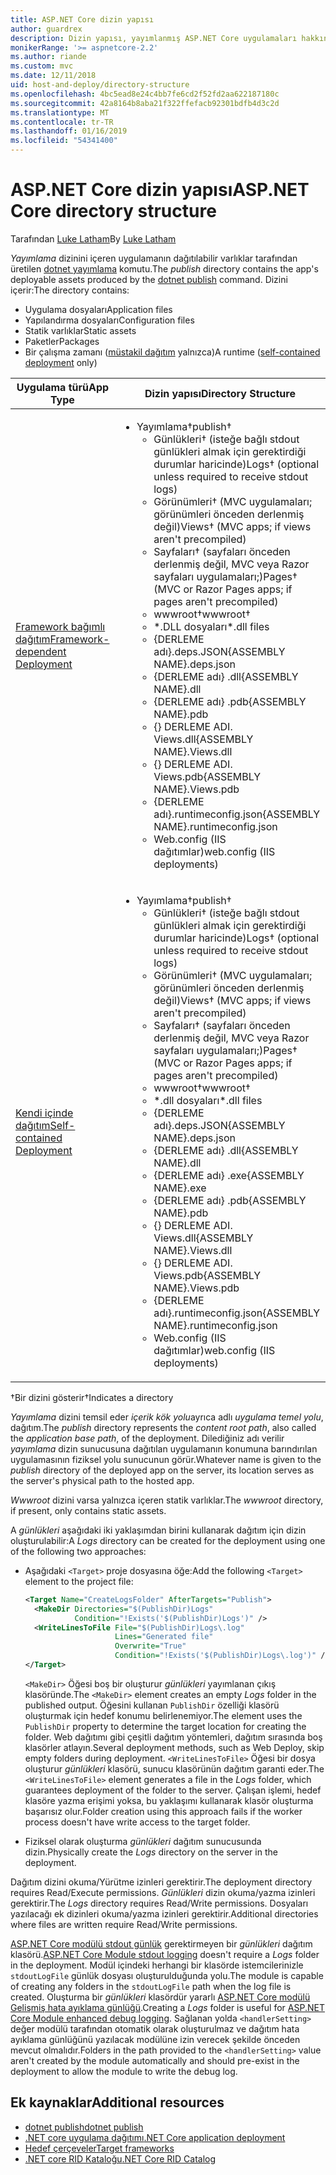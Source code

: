 ```yaml
---
title: ASP.NET Core dizin yapısı
author: guardrex
description: Dizin yapısı, yayımlanmış ASP.NET Core uygulamaları hakkında bilgi edinin.
monikerRange: '>= aspnetcore-2.2'
ms.author: riande
ms.custom: mvc
ms.date: 12/11/2018
uid: host-and-deploy/directory-structure
ms.openlocfilehash: 4bc5ead8e24c4bb7fe6cd2f52fd2aa622187180c
ms.sourcegitcommit: 42a8164b8aba21f322ffefacb92301bdfb4d3c2d
ms.translationtype: MT
ms.contentlocale: tr-TR
ms.lasthandoff: 01/16/2019
ms.locfileid: "54341400"
---
```

# <a name="aspnet-core-directory-structure"></a><span data-ttu-id="c1462-103">ASP.NET Core dizin yapısı</span><span class="sxs-lookup"><span data-stu-id="c1462-103">ASP.NET Core directory structure</span></span>

<span data-ttu-id="c1462-104">Tarafından [Luke Latham](https://github.com/guardrex)</span><span class="sxs-lookup"><span data-stu-id="c1462-104">By [Luke Latham](https://github.com/guardrex)</span></span>

<span data-ttu-id="c1462-105">*Yayımlama* dizinini içeren uygulamanın dağıtılabilir varlıklar tarafından üretilen [dotnet yayımlama](/dotnet/core/tools/dotnet-publish) komutu.</span><span class="sxs-lookup"><span data-stu-id="c1462-105">The *publish* directory contains the app's deployable assets produced by the [dotnet publish](/dotnet/core/tools/dotnet-publish) command.</span></span> <span data-ttu-id="c1462-106">Dizini içerir:</span><span class="sxs-lookup"><span data-stu-id="c1462-106">The directory contains:</span></span>

* <span data-ttu-id="c1462-107">Uygulama dosyaları</span><span class="sxs-lookup"><span data-stu-id="c1462-107">Application files</span></span>
* <span data-ttu-id="c1462-108">Yapılandırma dosyaları</span><span class="sxs-lookup"><span data-stu-id="c1462-108">Configuration files</span></span>
* <span data-ttu-id="c1462-109">Statik varlıklar</span><span class="sxs-lookup"><span data-stu-id="c1462-109">Static assets</span></span>
* <span data-ttu-id="c1462-110">Paketler</span><span class="sxs-lookup"><span data-stu-id="c1462-110">Packages</span></span>
* <span data-ttu-id="c1462-111">Bir çalışma zamanı ([müstakil dağıtım](/dotnet/core/deploying/#self-contained-deployments-scd) yalnızca)</span><span class="sxs-lookup"><span data-stu-id="c1462-111">A runtime ([self-contained deployment](/dotnet/core/deploying/#self-contained-deployments-scd) only)</span></span>

| <span data-ttu-id="c1462-112">Uygulama türü</span><span class="sxs-lookup"><span data-stu-id="c1462-112">App Type</span></span> | <span data-ttu-id="c1462-113">Dizin yapısı</span><span class="sxs-lookup"><span data-stu-id="c1462-113">Directory Structure</span></span> |
| -------- | ------------------- |
| [<span data-ttu-id="c1462-114">Framework bağımlı dağıtım</span><span class="sxs-lookup"><span data-stu-id="c1462-114">Framework-dependent Deployment</span></span>](/dotnet/core/deploying/#framework-dependent-deployments-fdd) | <ul><li><span data-ttu-id="c1462-115">Yayımlama&dagger;</span><span class="sxs-lookup"><span data-stu-id="c1462-115">publish&dagger;</span></span><ul><li><span data-ttu-id="c1462-116">Günlükleri&dagger; (isteğe bağlı stdout günlükleri almak için gerektirdiği durumlar haricinde)</span><span class="sxs-lookup"><span data-stu-id="c1462-116">Logs&dagger; (optional unless required to receive stdout logs)</span></span></li><li><span data-ttu-id="c1462-117">Görünümleri&dagger; (MVC uygulamaları; görünümleri önceden derlenmiş değil)</span><span class="sxs-lookup"><span data-stu-id="c1462-117">Views&dagger; (MVC apps; if views aren't precompiled)</span></span></li><li><span data-ttu-id="c1462-118">Sayfaları&dagger; (sayfaları önceden derlenmiş değil, MVC veya Razor sayfaları uygulamaları;)</span><span class="sxs-lookup"><span data-stu-id="c1462-118">Pages&dagger; (MVC or Razor Pages apps; if pages aren't precompiled)</span></span></li><li><span data-ttu-id="c1462-119">wwwroot&dagger;</span><span class="sxs-lookup"><span data-stu-id="c1462-119">wwwroot&dagger;</span></span></li><li><span data-ttu-id="c1462-120">\*\.DLL dosyaları</span><span class="sxs-lookup"><span data-stu-id="c1462-120">\*\.dll files</span></span></li><li><span data-ttu-id="c1462-121">{DERLEME adı}.deps.JSON</span><span class="sxs-lookup"><span data-stu-id="c1462-121">{ASSEMBLY NAME}.deps.json</span></span></li><li><span data-ttu-id="c1462-122">{DERLEME adı} .dll</span><span class="sxs-lookup"><span data-stu-id="c1462-122">{ASSEMBLY NAME}.dll</span></span></li><li><span data-ttu-id="c1462-123">{DERLEME adı} .pdb</span><span class="sxs-lookup"><span data-stu-id="c1462-123">{ASSEMBLY NAME}.pdb</span></span></li><li><span data-ttu-id="c1462-124">{} DERLEME ADI. Views.dll</span><span class="sxs-lookup"><span data-stu-id="c1462-124">{ASSEMBLY NAME}.Views.dll</span></span></li><li><span data-ttu-id="c1462-125">{} DERLEME ADI. Views.pdb</span><span class="sxs-lookup"><span data-stu-id="c1462-125">{ASSEMBLY NAME}.Views.pdb</span></span></li><li><span data-ttu-id="c1462-126">{DERLEME adı}.runtimeconfig.json</span><span class="sxs-lookup"><span data-stu-id="c1462-126">{ASSEMBLY NAME}.runtimeconfig.json</span></span></li><li><span data-ttu-id="c1462-127">Web.config (IIS dağıtımlar)</span><span class="sxs-lookup"><span data-stu-id="c1462-127">web.config (IIS deployments)</span></span></li></ul></li></ul> |
| [<span data-ttu-id="c1462-128">Kendi içinde dağıtım</span><span class="sxs-lookup"><span data-stu-id="c1462-128">Self-contained Deployment</span></span>](/dotnet/core/deploying/#self-contained-deployments-scd) | <ul><li><span data-ttu-id="c1462-129">Yayımlama&dagger;</span><span class="sxs-lookup"><span data-stu-id="c1462-129">publish&dagger;</span></span><ul><li><span data-ttu-id="c1462-130">Günlükleri&dagger; (isteğe bağlı stdout günlükleri almak için gerektirdiği durumlar haricinde)</span><span class="sxs-lookup"><span data-stu-id="c1462-130">Logs&dagger; (optional unless required to receive stdout logs)</span></span></li><li><span data-ttu-id="c1462-131">Görünümleri&dagger; (MVC uygulamaları; görünümleri önceden derlenmiş değil)</span><span class="sxs-lookup"><span data-stu-id="c1462-131">Views&dagger; (MVC apps; if views aren't precompiled)</span></span></li><li><span data-ttu-id="c1462-132">Sayfaları&dagger; (sayfaları önceden derlenmiş değil, MVC veya Razor sayfaları uygulamaları;)</span><span class="sxs-lookup"><span data-stu-id="c1462-132">Pages&dagger; (MVC or Razor Pages apps; if pages aren't precompiled)</span></span></li><li><span data-ttu-id="c1462-133">wwwroot&dagger;</span><span class="sxs-lookup"><span data-stu-id="c1462-133">wwwroot&dagger;</span></span></li><li><span data-ttu-id="c1462-134">\*.dll dosyaları</span><span class="sxs-lookup"><span data-stu-id="c1462-134">\*.dll files</span></span></li><li><span data-ttu-id="c1462-135">{DERLEME adı}.deps.JSON</span><span class="sxs-lookup"><span data-stu-id="c1462-135">{ASSEMBLY NAME}.deps.json</span></span></li><li><span data-ttu-id="c1462-136">{DERLEME adı} .dll</span><span class="sxs-lookup"><span data-stu-id="c1462-136">{ASSEMBLY NAME}.dll</span></span></li><li><span data-ttu-id="c1462-137">{DERLEME adı} .exe</span><span class="sxs-lookup"><span data-stu-id="c1462-137">{ASSEMBLY NAME}.exe</span></span></li><li><span data-ttu-id="c1462-138">{DERLEME adı} .pdb</span><span class="sxs-lookup"><span data-stu-id="c1462-138">{ASSEMBLY NAME}.pdb</span></span></li><li><span data-ttu-id="c1462-139">{} DERLEME ADI. Views.dll</span><span class="sxs-lookup"><span data-stu-id="c1462-139">{ASSEMBLY NAME}.Views.dll</span></span></li><li><span data-ttu-id="c1462-140">{} DERLEME ADI. Views.pdb</span><span class="sxs-lookup"><span data-stu-id="c1462-140">{ASSEMBLY NAME}.Views.pdb</span></span></li><li><span data-ttu-id="c1462-141">{DERLEME adı}.runtimeconfig.json</span><span class="sxs-lookup"><span data-stu-id="c1462-141">{ASSEMBLY NAME}.runtimeconfig.json</span></span></li><li><span data-ttu-id="c1462-142">Web.config (IIS dağıtımlar)</span><span class="sxs-lookup"><span data-stu-id="c1462-142">web.config (IIS deployments)</span></span></li></ul></li></ul> |

<span data-ttu-id="c1462-143">&dagger;Bir dizini gösterir</span><span class="sxs-lookup"><span data-stu-id="c1462-143">&dagger;Indicates a directory</span></span>

<span data-ttu-id="c1462-144">*Yayımlama* dizini temsil eder *içerik kök yolu*ayrıca adlı *uygulama temel yolu*, dağıtım.</span><span class="sxs-lookup"><span data-stu-id="c1462-144">The *publish* directory represents the *content root path*, also called the *application base path*, of the deployment.</span></span> <span data-ttu-id="c1462-145">Dilediğiniz adı verilir *yayımlama* dizin sunucusuna dağıtılan uygulamanın konumuna barındırılan uygulamasının fiziksel yolu sunucunun görür.</span><span class="sxs-lookup"><span data-stu-id="c1462-145">Whatever name is given to the *publish* directory of the deployed app on the server, its location serves as the server's physical path to the hosted app.</span></span>

<span data-ttu-id="c1462-146">*Wwwroot* dizini varsa yalnızca içeren statik varlıklar.</span><span class="sxs-lookup"><span data-stu-id="c1462-146">The *wwwroot* directory, if present, only contains static assets.</span></span>

<span data-ttu-id="c1462-147">A *günlükleri* aşağıdaki iki yaklaşımdan birini kullanarak dağıtım için dizin oluşturulabilir:</span><span class="sxs-lookup"><span data-stu-id="c1462-147">A *Logs* directory can be created for the deployment using one of the following two approaches:</span></span>

* <span data-ttu-id="c1462-148">Aşağıdaki `<Target>` proje dosyasına öğe:</span><span class="sxs-lookup"><span data-stu-id="c1462-148">Add the following `<Target>` element to the project file:</span></span>

   ```xml
   <Target Name="CreateLogsFolder" AfterTargets="Publish">
     <MakeDir Directories="$(PublishDir)Logs" 
              Condition="!Exists('$(PublishDir)Logs')" />
     <WriteLinesToFile File="$(PublishDir)Logs\.log" 
                       Lines="Generated file" 
                       Overwrite="True" 
                       Condition="!Exists('$(PublishDir)Logs\.log')" />
   </Target>
   ```

   <span data-ttu-id="c1462-149">`<MakeDir>` Öğesi boş bir oluşturur *günlükleri* yayımlanan çıkış klasöründe.</span><span class="sxs-lookup"><span data-stu-id="c1462-149">The `<MakeDir>` element creates an empty *Logs* folder in the published output.</span></span> <span data-ttu-id="c1462-150">Öğesini kullanan `PublishDir` özelliği klasörü oluşturmak için hedef konumu belirlenemiyor.</span><span class="sxs-lookup"><span data-stu-id="c1462-150">The element uses the `PublishDir` property to determine the target location for creating the folder.</span></span> <span data-ttu-id="c1462-151">Web dağıtımı gibi çeşitli dağıtım yöntemleri, dağıtım sırasında boş klasörler atlayın.</span><span class="sxs-lookup"><span data-stu-id="c1462-151">Several deployment methods, such as Web Deploy, skip empty folders during deployment.</span></span> <span data-ttu-id="c1462-152">`<WriteLinesToFile>` Öğesi bir dosya oluşturur *günlükleri* klasörü, sunucu klasörünün dağıtım garanti eder.</span><span class="sxs-lookup"><span data-stu-id="c1462-152">The `<WriteLinesToFile>` element generates a file in the *Logs* folder, which guarantees deployment of the folder to the server.</span></span> <span data-ttu-id="c1462-153">Çalışan işlemi, hedef klasöre yazma erişimi yoksa, bu yaklaşımı kullanarak klasör oluşturma başarısız olur.</span><span class="sxs-lookup"><span data-stu-id="c1462-153">Folder creation using this approach fails if the worker process doesn't have write access to the target folder.</span></span>

* <span data-ttu-id="c1462-154">Fiziksel olarak oluşturma *günlükleri* dağıtım sunucusunda dizin.</span><span class="sxs-lookup"><span data-stu-id="c1462-154">Physically create the *Logs* directory on the server in the deployment.</span></span>

<span data-ttu-id="c1462-155">Dağıtım dizini okuma/Yürütme izinleri gerektirir.</span><span class="sxs-lookup"><span data-stu-id="c1462-155">The deployment directory requires Read/Execute permissions.</span></span> <span data-ttu-id="c1462-156">*Günlükleri* dizin okuma/yazma izinleri gerektirir.</span><span class="sxs-lookup"><span data-stu-id="c1462-156">The *Logs* directory requires Read/Write permissions.</span></span> <span data-ttu-id="c1462-157">Dosyaları yazılacağı ek dizinleri okuma/yazma izinleri gerektirir.</span><span class="sxs-lookup"><span data-stu-id="c1462-157">Additional directories where files are written require Read/Write permissions.</span></span>

<span data-ttu-id="c1462-158">[ASP.NET Core modülü stdout günlük](xref:host-and-deploy/aspnet-core-module#log-creation-and-redirection) gerektirmeyen bir *günlükleri* dağıtım klasörü.</span><span class="sxs-lookup"><span data-stu-id="c1462-158">[ASP.NET Core Module stdout logging](xref:host-and-deploy/aspnet-core-module#log-creation-and-redirection) doesn't require a *Logs* folder in the deployment.</span></span> <span data-ttu-id="c1462-159">Modül içindeki herhangi bir klasörde istemcilerinizle `stdoutLogFile` günlük dosyası oluşturulduğunda yolu.</span><span class="sxs-lookup"><span data-stu-id="c1462-159">The module is capable of creating any folders in the `stdoutLogFile` path when the log file is created.</span></span> <span data-ttu-id="c1462-160">Oluşturma bir *günlükleri* klasördür yararlı [ASP.NET Core modülü Gelişmiş hata ayıklama günlüğü](xref:host-and-deploy/aspnet-core-module#enhanced-diagnostic-logs).</span><span class="sxs-lookup"><span data-stu-id="c1462-160">Creating a *Logs* folder is useful for [ASP.NET Core Module enhanced debug logging](xref:host-and-deploy/aspnet-core-module#enhanced-diagnostic-logs).</span></span> <span data-ttu-id="c1462-161">Sağlanan yolda `<handlerSetting>` değer modülü tarafından otomatik olarak oluşturulmaz ve dağıtım hata ayıklama günlüğünü yazılacak modülüne izin verecek şekilde önceden mevcut olmalıdır.</span><span class="sxs-lookup"><span data-stu-id="c1462-161">Folders in the path provided to the `<handlerSetting>` value aren't created by the module automatically and should pre-exist in the deployment to allow the module to write the debug log.</span></span>

## <a name="additional-resources"></a><span data-ttu-id="c1462-162">Ek kaynaklar</span><span class="sxs-lookup"><span data-stu-id="c1462-162">Additional resources</span></span>

* [<span data-ttu-id="c1462-163">dotnet publish</span><span class="sxs-lookup"><span data-stu-id="c1462-163">dotnet publish</span></span>](/dotnet/core/tools/dotnet-publish)
* [<span data-ttu-id="c1462-164">.NET core uygulama dağıtımı</span><span class="sxs-lookup"><span data-stu-id="c1462-164">.NET Core application deployment</span></span>](/dotnet/core/deploying/)
* [<span data-ttu-id="c1462-165">Hedef çerçeveler</span><span class="sxs-lookup"><span data-stu-id="c1462-165">Target frameworks</span></span>](/dotnet/standard/frameworks)
* [<span data-ttu-id="c1462-166">.NET core RID Kataloğu</span><span class="sxs-lookup"><span data-stu-id="c1462-166">.NET Core RID Catalog</span></span>](/dotnet/core/rid-catalog)

